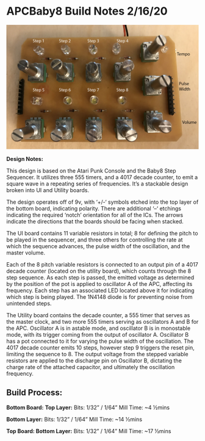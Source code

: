 # APCBaby8 Build Notes 2/16/20

![A handheld Atari Punk Console and Baby 8 Sequencer sits on a table](https://github.com/jps723/APC-Baby8/blob/master/APCBaby8Layout.png)

**Design Notes:**

This design is based on the Atari Punk Console and the Baby8 Step Sequencer.  It utilizes three 555 timers, and a 4017 decade counter, to emit a square wave in a repeating series of frequencies.  It’s a stackable design broken into UI and Utility boards.

The design operates off of 9v, with ‘+/-‘ symbols etched into the top layer of the bottom board, indicating polarity. There are additional ‘–‘ etchings indicating the required ‘notch’ orientation for all of the ICs.  The arrows indicate the directions that the boards should be facing when stacked.

The UI board contains 11 variable resistors in total; 8 for defining the pitch to be played in the sequencer, and three others for controlling the rate at which the sequence advances, the pulse width of the oscillation, and the master volume.

Each of the 8 pitch variable resistors is connected to an output pin of a 4017 decade counter (located on the utility board), which counts through the 8 step sequence.  As each step is passed, the emitted voltage as determined by the position of the pot is applied to oscillator A of the APC, affecting its frequency.  Each step has an associated LED located above it for indicating which step is being played. The 1N4148 diode is for preventing noise from unintended steps.

The Utility board contains the decade counter, a 555 timer that serves as the master clock, and two more 555 timers serving as oscillators A and B for the APC.  Oscillator A is in astable mode, and oscillator B is in monostable mode, with its trigger coming from the output of oscillator A.  Oscillator B has a pot connected to it for varying the pulse width of the oscillation. The 4017 decade counter emits 10 steps, however step 9 triggers the reset pin, limiting the sequence to 8.  The output voltage from the stepped variable resistors are applied to the discharge pin on Oscillator B, dictating the charge rate of the attached capacitor, and ultimately the oscillation frequency.


## **Build Process:**

**Bottom Board:**
**Top Layer:**
Bits: 1/32” / 1/64”
Mill Time: ~4 ½mins

**Bottom Layer:**
Bits: 1/32” / 1/64”
Mill Time: ~14 ½mins

**Top Board:
Bottom Layer:**
Bits: 1/32” / 1/64”
Mill Time: ~17 ½mins
